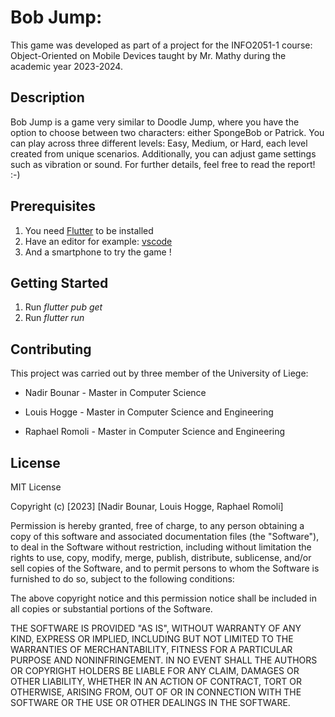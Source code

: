 # Bob Jump:

This game was developed as part of a project for the INFO2051-1 course: Object-Oriented on Mobile
Devices taught by Mr. Mathy during the academic year 2023-2024.

## Description

Bob Jump is a game very similar to Doodle Jump, where you have the option to choose between two
characters: either SpongeBob or Patrick. You can play across three different levels: Easy, Medium,
or Hard, each level created from unique scenarios. Additionally, you can adjust game settings such
as vibration or sound. For further details, feel free to read the report! :-)

## Prerequisites

1. You need [Flutter](https://docs.flutter.dev/get-started/install) to be installed
2. Have an editor for example: [vscode](https://code.visualstudio.com/)
3. And a smartphone to try the game !

## Getting Started

1. Run *flutter pub get*
2. Run *flutter run*

## Contributing

This project was carried out by three member of the University of Liege:

- Nadir Bounar - Master in Computer Science

- Louis Hogge - Master in Computer Science and Engineering

- Raphael Romoli - Master in Computer Science and Engineering

## License

MIT License

Copyright (c) [2023] [Nadir Bounar, Louis Hogge, Raphael Romoli]

Permission is hereby granted, free of charge, to any person obtaining a copy of this software and
associated documentation files (the "Software"), to deal in the Software without restriction,
including without limitation the rights to use, copy, modify, merge, publish, distribute,
sublicense, and/or sell copies of the Software, and to permit persons to whom the Software is
furnished to do so, subject to the following conditions:

The above copyright notice and this permission notice shall be included in all copies or substantial
portions of the Software.

THE SOFTWARE IS PROVIDED "AS IS", WITHOUT WARRANTY OF ANY KIND, EXPRESS OR IMPLIED, INCLUDING BUT
NOT LIMITED TO THE WARRANTIES OF MERCHANTABILITY, FITNESS FOR A PARTICULAR PURPOSE AND
NONINFRINGEMENT. IN NO EVENT SHALL THE AUTHORS OR COPYRIGHT HOLDERS BE LIABLE FOR ANY CLAIM, DAMAGES
OR OTHER LIABILITY, WHETHER IN AN ACTION OF CONTRACT, TORT OR OTHERWISE, ARISING FROM, OUT OF OR IN
CONNECTION WITH THE SOFTWARE OR THE USE OR OTHER DEALINGS IN THE SOFTWARE.

